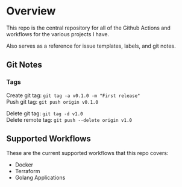 # Overview

This repo is the central repository for all of the Github Actions and workflows for the various projects I have.

Also serves as a reference for issue templates, labels, and git notes.

## Git Notes

### Tags

Create git tag: `git tag -a v0.1.0 -m "First release"`  
Push git tag: `git push origin v0.1.0`  

Delete git tag: `git tag -d v1.0`  
Delete remote tag: `git push --delete origin v1.0`

## Supported Workflows

These are the current supported workflows that this repo covers:

- Docker
- Terraform
- Golang Applications